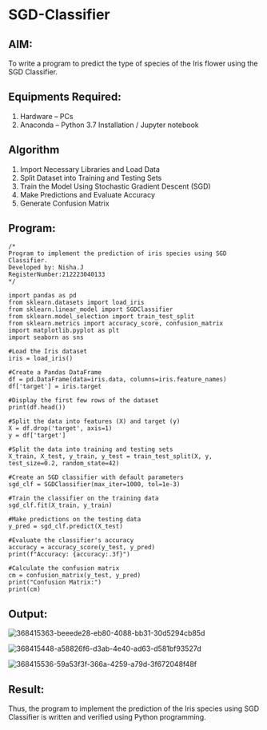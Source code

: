 # SGD-Classifier
## AIM:
To write a program to predict the type of species of the Iris flower using the SGD Classifier.

## Equipments Required:
1. Hardware – PCs
2. Anaconda – Python 3.7 Installation / Jupyter notebook

## Algorithm
1. Import Necessary Libraries and Load Data
2. Split Dataset into Training and Testing Sets
3. Train the Model Using Stochastic Gradient Descent (SGD)
4. Make Predictions and Evaluate Accuracy
5. Generate Confusion Matrix


## Program:
```
/*
Program to implement the prediction of iris species using SGD Classifier.
Developed by: Nisha.J
RegisterNumber:212223040133  
*/
```
```
import pandas as pd
from sklearn.datasets import load_iris
from sklearn.linear_model import SGDClassifier
from sklearn.model_selection import train_test_split
from sklearn.metrics import accuracy_score, confusion_matrix
import matplotlib.pyplot as plt
import seaborn as sns

#Load the Iris dataset
iris = load_iris()

#Create a Pandas DataFrame
df = pd.DataFrame(data=iris.data, columns=iris.feature_names)
df['target'] = iris.target

#Display the first few rows of the dataset
print(df.head())

#Split the data into features (X) and target (y)
X = df.drop('target', axis=1)
y = df['target']

#Split the data into training and testing sets
X_train, X_test, y_train, y_test = train_test_split(X, y, test_size=0.2, random_state=42)

#Create an SGD classifier with default parameters
sgd_clf = SGDClassifier(max_iter=1000, tol=1e-3)

#Train the classifier on the training data
sgd_clf.fit(X_train, y_train)

#Make predictions on the testing data
y_pred = sgd_clf.predict(X_test)

#Evaluate the classifier's accuracy
accuracy = accuracy_score(y_test, y_pred)
print(f"Accuracy: {accuracy:.3f}")

#Calculate the confusion matrix
cm = confusion_matrix(y_test, y_pred)
print("Confusion Matrix:")
print(cm)
```


## Output:
![368415363-beeede28-eb80-4088-bb31-30d5294cb85d](https://github.com/user-attachments/assets/02b28051-7024-47ef-b269-29a00296d7bf)

![368415448-a58826f6-d3ab-4e40-ad63-d581bf93527d](https://github.com/user-attachments/assets/568ae8b9-6c6f-480e-8a36-74b8b9b3a3f6)

![368415536-59a53f3f-366a-4259-a79d-3f672048f48f](https://github.com/user-attachments/assets/bdbc6d41-e753-421b-9a79-0571b56f604d)



## Result:
Thus, the program to implement the prediction of the Iris species using SGD Classifier is written and verified using Python programming.
